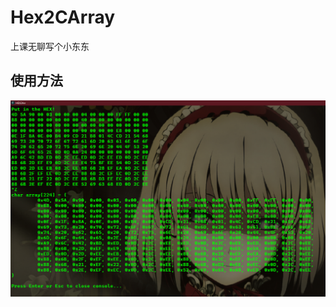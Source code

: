 # Hex2CArray

上课无聊写个小东东

## 使用方法
![使用方法](https://raw.githubusercontent.com/Luluting/Bed/master/img/20191023212740.png)
